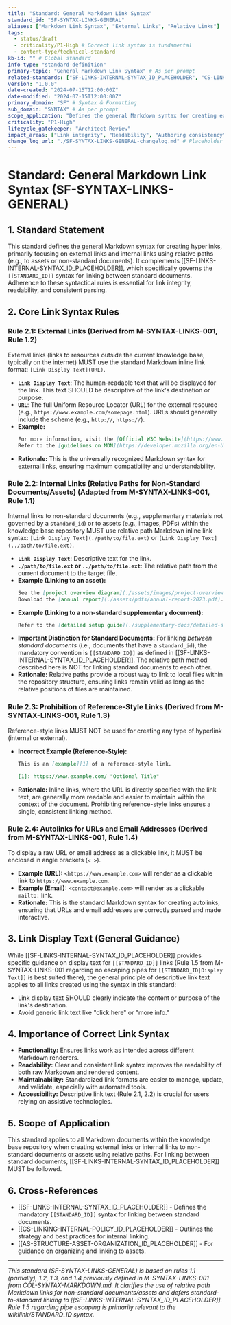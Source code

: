 ```yaml
---
title: "Standard: General Markdown Link Syntax"
standard_id: "SF-SYNTAX-LINKS-GENERAL"
aliases: ["Markdown Link Syntax", "External Links", "Relative Links"]
tags:
  - status/draft
  - criticality/P1-High # Correct link syntax is fundamental
  - content-type/technical-standard
kb-id: "" # Global standard
info-type: "standard-definition"
primary-topic: "General Markdown Link Syntax" # As per prompt
related-standards: ["SF-LINKS-INTERNAL-SYNTAX_ID_PLACEHOLDER", "CS-LINKING-INTERNAL-POLICY_ID_PLACEHOLDER"]
version: "1.0.0"
date-created: "2024-07-15T12:00:00Z"
date-modified: "2024-07-15T12:00:00Z"
primary_domain: "SF" # Syntax & Formatting
sub_domain: "SYNTAX" # As per prompt
scope_application: "Defines the general Markdown syntax for creating external links and relative path internal links to non-standard documents or assets. Complements SF-LINKS-INTERNAL-SYNTAX for standard-to-standard linking."
criticality: "P1-High"
lifecycle_gatekeeper: "Architect-Review"
impact_areas: ["Link integrity", "Readability", "Authoring consistency", "Interoperability with Markdown parsers"]
change_log_url: "./SF-SYNTAX-LINKS-GENERAL-changelog.md" # Placeholder
---
```


# Standard: General Markdown Link Syntax (SF-SYNTAX-LINKS-GENERAL)

## 1. Standard Statement

This standard defines the general Markdown syntax for creating hyperlinks, primarily focusing on external links and internal links using relative paths (e.g., to assets or non-standard documents). It complements [[SF-LINKS-INTERNAL-SYNTAX_ID_PLACEHOLDER]], which specifically governs the `[[STANDARD_ID]]` syntax for linking between standard documents. Adherence to these syntactical rules is essential for link integrity, readability, and consistent parsing.

## 2. Core Link Syntax Rules

### Rule 2.1: External Links (Derived from M-SYNTAX-LINKS-001, Rule 1.2)
External links (links to resources outside the current knowledge base, typically on the internet) MUST use the standard Markdown inline link format: `[Link Display Text](URL)`.
*   **`Link Display Text`**: The human-readable text that will be displayed for the link. This text SHOULD be descriptive of the link's destination or purpose.
*   **`URL`**: The full Uniform Resource Locator (URL) for the external resource (e.g., `https://www.example.com/somepage.html`). URLs should generally include the scheme (e.g., `http://`, `https://`).
*   **Example:**
    ```markdown
    For more information, visit the [Official W3C Website](https://www.w3.org/).
    Refer to the [guidelines on MDN](https://developer.mozilla.org/en-US/docs/Web/HTML).
    ```
*   **Rationale:** This is the universally recognized Markdown syntax for external links, ensuring maximum compatibility and understandability.

### Rule 2.2: Internal Links (Relative Paths for Non-Standard Documents/Assets) (Adapted from M-SYNTAX-LINKS-001, Rule 1.1)
Internal links to non-standard documents (e.g., supplementary materials not governed by a `standard_id`) or to assets (e.g., images, PDFs) within the knowledge base repository MUST use relative path Markdown inline link syntax: `[Link Display Text](./path/to/file.ext)` or `[Link Display Text](../path/to/file.ext)`.
*   **`Link Display Text`**: Descriptive text for the link.
*   **`./path/to/file.ext` or `../path/to/file.ext`**: The relative path from the current document to the target file.
*   **Example (Linking to an asset):**
    ```markdown
    See the [project overview diagram](./assets/images/project-overview.png).
    Download the [annual report](./assets/pdfs/annual-report-2023.pdf).
    ```
*   **Example (Linking to a non-standard supplementary document):**
    ```markdown
    Refer to the [detailed setup guide](./supplementary-docs/detailed-setup.md).
    ```
*   **Important Distinction for Standard Documents:** For linking *between standard documents* (i.e., documents that have a `standard_id`), the mandatory convention is `[[STANDARD_ID]]` as defined in [[SF-LINKS-INTERNAL-SYNTAX_ID_PLACEHOLDER]]. The relative path method described here is NOT for linking standard documents to each other.
*   **Rationale:** Relative paths provide a robust way to link to local files within the repository structure, ensuring links remain valid as long as the relative positions of files are maintained.

### Rule 2.3: Prohibition of Reference-Style Links (Derived from M-SYNTAX-LINKS-001, Rule 1.3)
Reference-style links MUST NOT be used for creating any type of hyperlink (internal or external).
*   **Incorrect Example (Reference-Style):**
    ```markdown
    This is an [example][1] of a reference-style link.

    [1]: https://www.example.com/ "Optional Title"
    ```
*   **Rationale:** Inline links, where the URL is directly specified with the link text, are generally more readable and easier to maintain within the context of the document. Prohibiting reference-style links ensures a single, consistent linking method.

### Rule 2.4: Autolinks for URLs and Email Addresses (Derived from M-SYNTAX-LINKS-001, Rule 1.4)
To display a raw URL or email address as a clickable link, it MUST be enclosed in angle brackets (`< >`).
*   **Example (URL):** `<https://www.example.com>` will render as a clickable link to `https://www.example.com`.
*   **Example (Email):** `<contact@example.com>` will render as a clickable `mailto:` link.
*   **Rationale:** This is the standard Markdown syntax for creating autolinks, ensuring that URLs and email addresses are correctly parsed and made interactive.

## 3. Link Display Text (General Guidance)

While [[SF-LINKS-INTERNAL-SYNTAX_ID_PLACEHOLDER]] provides specific guidance on display text for `[[STANDARD_ID]]` links (Rule 1.5 from M-SYNTAX-LINKS-001 regarding no escaping pipes for `[[STANDARD_ID|Display Text]]` is best suited there), the general principle of descriptive link text applies to all links created using the syntax in this standard:
*   Link display text SHOULD clearly indicate the content or purpose of the link's destination.
*   Avoid generic link text like "click here" or "more info."

## 4. Importance of Correct Link Syntax

*   **Functionality:** Ensures links work as intended across different Markdown renderers.
*   **Readability:** Clear and consistent link syntax improves the readability of both raw Markdown and rendered content.
*   **Maintainability:** Standardized link formats are easier to manage, update, and validate, especially with automated tools.
*   **Accessibility:** Descriptive link text (Rule 2.1, 2.2) is crucial for users relying on assistive technologies.

## 5. Scope of Application

This standard applies to all Markdown documents within the knowledge base repository when creating external links or internal links to non-standard documents or assets using relative paths. For linking between standard documents, [[SF-LINKS-INTERNAL-SYNTAX_ID_PLACEHOLDER]] MUST be followed.

## 6. Cross-References
- [[SF-LINKS-INTERNAL-SYNTAX_ID_PLACEHOLDER]] - Defines the mandatory `[[STANDARD_ID]]` syntax for linking between standard documents.
- [[CS-LINKING-INTERNAL-POLICY_ID_PLACEHOLDER]] - Outlines the strategy and best practices for internal linking.
- [[AS-STRUCTURE-ASSET-ORGANIZATION_ID_PLACEHOLDER]] - For guidance on organizing and linking to assets.

---
*This standard (SF-SYNTAX-LINKS-GENERAL) is based on rules 1.1 (partially), 1.2, 1.3, and 1.4 previously defined in M-SYNTAX-LINKS-001 from COL-SYNTAX-MARKDOWN.md. It clarifies the use of relative path Markdown links for non-standard documents/assets and defers standard-to-standard linking to [[SF-LINKS-INTERNAL-SYNTAX_ID_PLACEHOLDER]]. Rule 1.5 regarding pipe escaping is primarily relevant to the wikilink/STANDARD_ID syntax.*
```
